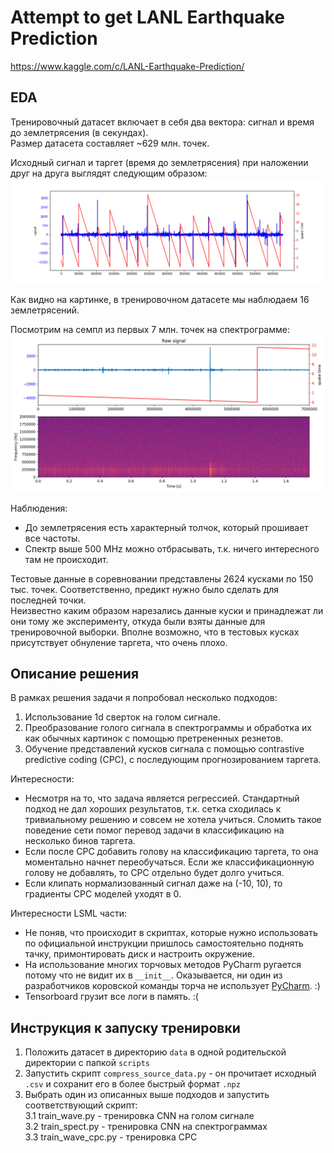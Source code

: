 # Attempt to get LANL Earthquake Prediction
https://www.kaggle.com/c/LANL-Earthquake-Prediction/

## EDA
Тренировочный датасет включает в себя два вектора: сигнал и время до землетрясения
(в секундах).  
Размер датасета составляет ~629 млн. точек.

Исходный сигнал и таргет (время до землетрясения) при наложении друг на друга 
выглядят следующим образом:
![source_data](images/source_data.png)

Как видно на картинке, в тренировочном датасете мы наблюдаем 16 землетрясений.

Посмотрим на семпл из первых 7 млн. точек на спектрограмме:
![sample_spec](images/sample_and_spec.png)

Наблюдения: 
* До землетрясения есть характерный толчок, который прошивает все частоты.
* Спектр выше 500 MHz можно отбрасывать, т.к. ничего интересного там не происходит.

Тестовые данные в соревновании представлены 2624 кусками по 150 тыс. точек.
Соответственно, предикт нужно было сделать для последней точки.  
Неизвестно каким образом нарезались данные куски и принадлежат ли они тому же эксперименту,
откуда были взяты данные для тренировочной выборки. 
Вполне возможно, что в тестовых кусках присутствует обнуление таргета, что очень плохо.


## Описание решения
В рамках решения задачи я попробовал несколько подходов:
1. Использование 1d сверток на голом сигнале.
2. Преобразование голого сигнала в спектрограммы и обработка их как обычных картинок 
с помощью претрененных резнетов.
3. Обучение представлений кусков сигнала с помощью contrastive predictive coding (CPC), 
с последующим прогнозированием таргета.

Интересности:
* Несмотря на то, что задача является регрессией. 
Стандартный подход не дал хороших результатов, т.к. сетка сходилась к тривиальному 
решению и совсем не хотела учиться. 
Сломить такое поведение сети помог перевод задачи в классификацию на несколько бинов таргета. 
* Если после CPC добавить голову на классификацию таргета, то она моментально начнет переобучаться.
Если же классификационную голову не добавлять, то CPC отдельно будет долго учиться.
* Если клипать нормализованный сигнал даже на (-10, 10), то градиенты CPC моделей уходят в 0.  

Интересности LSML части:
* Не поняв, что происходит в скриптах, которые нужно использовать по официальной инструкции 
пришлось самостоятельно поднять тачку, примонтировать диск и настроить окружение.
* На использование многих торчовых методов PyCharm ругается потому что не видит их в `__init__`.
Оказывается, ни один из разработчиков коровской команды торча не использует 
[PyCharm](https://github.com/pytorch/pytorch/issues/7318#issuecomment-453153901). :)
* Tensorboard грузит все логи в память. :(


## Инструкция к запуску тренировки
1. Положить датасет в директорию `data` в одной родительской директории с папкой `scripts`
2. Запустить скрипт `compress_source_data.py` - он прочитает исходный `.csv` и 
сохранит его в более быстрый формат `.npz`
3. Выбрать один из описанных выше подходов и запустить соответствующий скрипт:  
  3.1 train_wave.py - тренировка CNN на голом сигнале  
  3.2 train_spect.py - тренировка CNN на спектрограммах  
  3.3 train_wave_cpc.py - тренировка CPC
